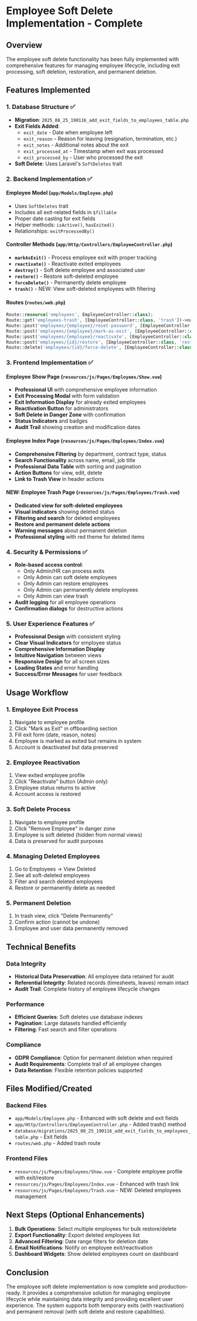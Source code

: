 # Employee Soft Delete Implementation - Complete

## Overview
The employee soft delete functionality has been fully implemented with comprehensive features for managing employee lifecycle, including exit processing, soft deletion, restoration, and permanent deletion.

## Features Implemented

### 1. Database Structure ✅
- **Migration**: `2025_08_25_190116_add_exit_fields_to_employees_table.php`
- **Exit Fields Added**:
  - `exit_date` - Date when employee left
  - `exit_reason` - Reason for leaving (resignation, termination, etc.)
  - `exit_notes` - Additional notes about the exit
  - `exit_processed_at` - Timestamp when exit was processed
  - `exit_processed_by` - User who processed the exit
- **Soft Delete**: Uses Laravel's `SoftDeletes` trait

### 2. Backend Implementation ✅

#### Employee Model (`app/Models/Employee.php`)
- Uses `SoftDeletes` trait
- Includes all exit-related fields in `$fillable`
- Proper date casting for exit fields
- Helper methods: `isActive()`, `hasExited()`
- Relationships: `exitProcessedBy()`

#### Controller Methods (`app/Http/Controllers/EmployeeController.php`)
- **`markAsExit()`** - Process employee exit with proper tracking
- **`reactivate()`** - Reactivate exited employees
- **`destroy()`** - Soft delete employee and associated user
- **`restore()`** - Restore soft-deleted employee
- **`forceDelete()`** - Permanently delete employee
- **`trash()`** - NEW: View soft-deleted employees with filtering

#### Routes (`routes/web.php`)
```php
Route::resource('employees', EmployeeController::class);
Route::get('employees-trash', [EmployeeController::class, 'trash'])->name('employees.trash');
Route::post('employees/{employee}/reset-password', [EmployeeController::class, 'resetPassword'])->name('employees.reset-password');
Route::post('employees/{employee}/mark-as-exit', [EmployeeController::class, 'markAsExit'])->name('employees.mark-as-exit');
Route::post('employees/{employee}/reactivate', [EmployeeController::class, 'reactivate'])->name('employees.reactivate');
Route::post('employees/{id}/restore', [EmployeeController::class, 'restore'])->name('employees.restore');
Route::delete('employees/{id}/force-delete', [EmployeeController::class, 'forceDelete'])->name('employees.force-delete');
```

### 3. Frontend Implementation ✅

#### Employee Show Page (`resources/js/Pages/Employees/Show.vue`)
- **Professional UI** with comprehensive employee information
- **Exit Processing Modal** with form validation
- **Exit Information Display** for already exited employees
- **Reactivation Button** for administrators
- **Soft Delete in Danger Zone** with confirmation
- **Status Indicators** and badges
- **Audit Trail** showing creation and modification dates

#### Employee Index Page (`resources/js/Pages/Employees/Index.vue`)
- **Comprehensive Filtering** by department, contract type, status
- **Search Functionality** across name, email, job title
- **Professional Data Table** with sorting and pagination
- **Action Buttons** for view, edit, delete
- **Link to Trash View** in header actions

#### NEW: Employee Trash Page (`resources/js/Pages/Employees/Trash.vue`)
- **Dedicated view for soft-deleted employees**
- **Visual indicators** showing deleted status
- **Filtering and search** for deleted employees
- **Restore and permanent delete actions**
- **Warning messages** about permanent deletion
- **Professional styling** with red theme for deleted items

### 4. Security & Permissions ✅
- **Role-based access control**:
  - Only Admin/HR can process exits
  - Only Admin can soft delete employees
  - Only Admin can restore employees
  - Only Admin can permanently delete employees
  - Only Admin can view trash
- **Audit logging** for all employee operations
- **Confirmation dialogs** for destructive actions

### 5. User Experience Features ✅
- **Professional Design** with consistent styling
- **Clear Visual Indicators** for employee status
- **Comprehensive Information Display**
- **Intuitive Navigation** between views
- **Responsive Design** for all screen sizes
- **Loading States** and error handling
- **Success/Error Messages** for user feedback

## Usage Workflow

### 1. Employee Exit Process
1. Navigate to employee profile
2. Click "Mark as Exit" in offboarding section
3. Fill exit form (date, reason, notes)
4. Employee is marked as exited but remains in system
5. Account is deactivated but data preserved

### 2. Employee Reactivation
1. View exited employee profile
2. Click "Reactivate" button (Admin only)
3. Employee status returns to active
4. Account access is restored

### 3. Soft Delete Process
1. Navigate to employee profile
2. Click "Remove Employee" in danger zone
3. Employee is soft deleted (hidden from normal views)
4. Data is preserved for audit purposes

### 4. Managing Deleted Employees
1. Go to Employees → View Deleted
2. See all soft-deleted employees
3. Filter and search deleted employees
4. Restore or permanently delete as needed

### 5. Permanent Deletion
1. In trash view, click "Delete Permanently"
2. Confirm action (cannot be undone)
3. Employee and user data permanently removed

## Technical Benefits

### Data Integrity
- **Historical Data Preservation**: All employee data retained for audit
- **Referential Integrity**: Related records (timesheets, leaves) remain intact
- **Audit Trail**: Complete history of employee lifecycle changes

### Performance
- **Efficient Queries**: Soft deletes use database indexes
- **Pagination**: Large datasets handled efficiently
- **Filtering**: Fast search and filter operations

### Compliance
- **GDPR Compliance**: Option for permanent deletion when required
- **Audit Requirements**: Complete trail of all employee changes
- **Data Retention**: Flexible retention policies supported

## Files Modified/Created

### Backend Files
- `app/Models/Employee.php` - Enhanced with soft delete and exit fields
- `app/Http/Controllers/EmployeeController.php` - Added trash() method
- `database/migrations/2025_08_25_190116_add_exit_fields_to_employees_table.php` - Exit fields
- `routes/web.php` - Added trash route

### Frontend Files
- `resources/js/Pages/Employees/Show.vue` - Complete employee profile with exit/restore
- `resources/js/Pages/Employees/Index.vue` - Enhanced with trash link
- `resources/js/Pages/Employees/Trash.vue` - NEW: Deleted employees management

## Next Steps (Optional Enhancements)

1. **Bulk Operations**: Select multiple employees for bulk restore/delete
2. **Export Functionality**: Export deleted employees list
3. **Advanced Filtering**: Date range filters for deletion date
4. **Email Notifications**: Notify on employee exit/reactivation
5. **Dashboard Widgets**: Show deleted employees count on dashboard

## Conclusion

The employee soft delete implementation is now complete and production-ready. It provides a comprehensive solution for managing employee lifecycle while maintaining data integrity and providing excellent user experience. The system supports both temporary exits (with reactivation) and permanent removal (with soft delete and restore capabilities).